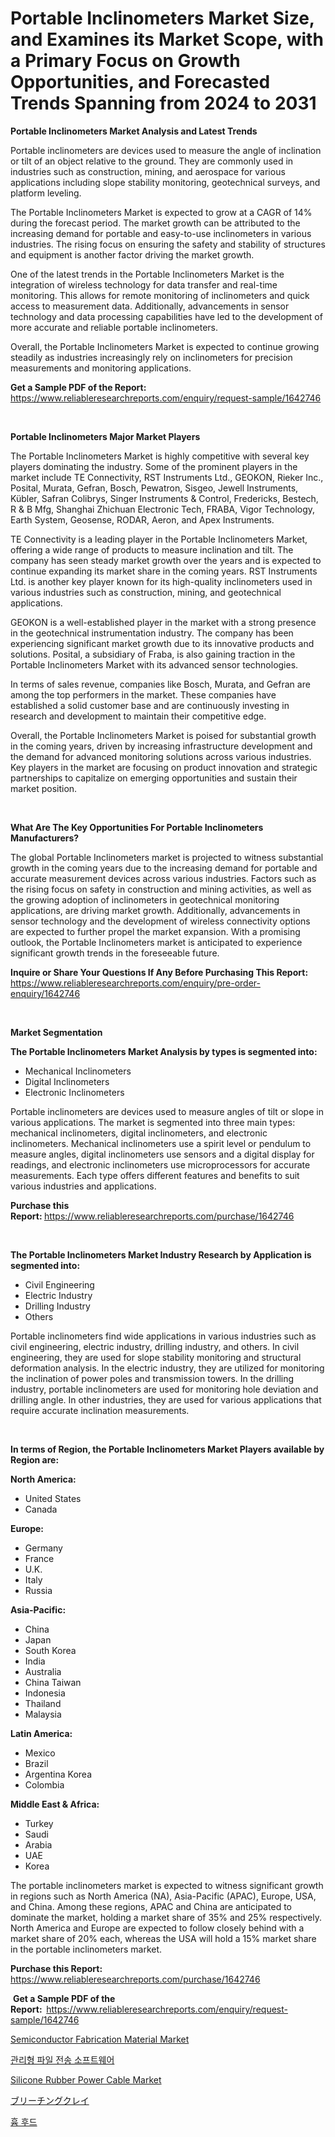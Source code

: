 <p><h1>Portable Inclinometers Market Size, and Examines its Market Scope, with a Primary Focus on Growth Opportunities, and Forecasted Trends Spanning from 2024 to 2031</h1></p><p><strong>Portable Inclinometers Market Analysis and Latest Trends</strong></p>
<p><p>Portable inclinometers are devices used to measure the angle of inclination or tilt of an object relative to the ground. They are commonly used in industries such as construction, mining, and aerospace for various applications including slope stability monitoring, geotechnical surveys, and platform leveling.</p><p>The Portable Inclinometers Market is expected to grow at a CAGR of 14% during the forecast period. The market growth can be attributed to the increasing demand for portable and easy-to-use inclinometers in various industries. The rising focus on ensuring the safety and stability of structures and equipment is another factor driving the market growth.</p><p>One of the latest trends in the Portable Inclinometers Market is the integration of wireless technology for data transfer and real-time monitoring. This allows for remote monitoring of inclinometers and quick access to measurement data. Additionally, advancements in sensor technology and data processing capabilities have led to the development of more accurate and reliable portable inclinometers.</p><p>Overall, the Portable Inclinometers Market is expected to continue growing steadily as industries increasingly rely on inclinometers for precision measurements and monitoring applications.</p></p>
<p><strong>Get a Sample PDF of the Report:&nbsp;</strong> <a href="https://www.reliableresearchreports.com/enquiry/request-sample/1642746">https://www.reliableresearchreports.com/enquiry/request-sample/1642746</a></p>
<p>&nbsp;</p>
<p><strong>Portable Inclinometers Major Market Players</strong></p>
<p><p>The Portable Inclinometers Market is highly competitive with several key players dominating the industry. Some of the prominent players in the market include TE Connectivity, RST Instruments Ltd., GEOKON, Rieker Inc., Posital, Murata, Gefran, Bosch, Pewatron, Sisgeo, Jewell Instruments, Kübler, Safran Colibrys, Singer Instruments & Control, Fredericks, Bestech, R & B Mfg, Shanghai Zhichuan Electronic Tech, FRABA, Vigor Technology, Earth System, Geosense, RODAR, Aeron, and Apex Instruments.</p><p>TE Connectivity is a leading player in the Portable Inclinometers Market, offering a wide range of products to measure inclination and tilt. The company has seen steady market growth over the years and is expected to continue expanding its market share in the coming years. RST Instruments Ltd. is another key player known for its high-quality inclinometers used in various industries such as construction, mining, and geotechnical applications.</p><p>GEOKON is a well-established player in the market with a strong presence in the geotechnical instrumentation industry. The company has been experiencing significant market growth due to its innovative products and solutions. Posital, a subsidiary of Fraba, is also gaining traction in the Portable Inclinometers Market with its advanced sensor technologies.</p><p>In terms of sales revenue, companies like Bosch, Murata, and Gefran are among the top performers in the market. These companies have established a solid customer base and are continuously investing in research and development to maintain their competitive edge.</p><p>Overall, the Portable Inclinometers Market is poised for substantial growth in the coming years, driven by increasing infrastructure development and the demand for advanced monitoring solutions across various industries. Key players in the market are focusing on product innovation and strategic partnerships to capitalize on emerging opportunities and sustain their market position.</p></p>
<p>&nbsp;</p>
<p><strong>What Are The Key Opportunities For Portable Inclinometers Manufacturers?</strong></p>
<p><p>The global Portable Inclinometers market is projected to witness substantial growth in the coming years due to the increasing demand for portable and accurate measurement devices across various industries. Factors such as the rising focus on safety in construction and mining activities, as well as the growing adoption of inclinometers in geotechnical monitoring applications, are driving market growth. Additionally, advancements in sensor technology and the development of wireless connectivity options are expected to further propel the market expansion. With a promising outlook, the Portable Inclinometers market is anticipated to experience significant growth trends in the foreseeable future.</p></p>
<p><strong>Inquire or Share Your Questions If Any Before Purchasing This Report:</strong> <a href="https://www.reliableresearchreports.com/enquiry/pre-order-enquiry/1642746">https://www.reliableresearchreports.com/enquiry/pre-order-enquiry/1642746</a></p>
<p>&nbsp;</p>
<p><strong>Market Segmentation</strong></p>
<p><strong>The Portable Inclinometers Market Analysis by types is segmented into:</strong></p>
<p><ul><li>Mechanical Inclinometers</li><li>Digital Inclinometers</li><li>Electronic Inclinometers</li></ul></p>
<p><p>Portable inclinometers are devices used to measure angles of tilt or slope in various applications. The market is segmented into three main types: mechanical inclinometers, digital inclinometers, and electronic inclinometers. Mechanical inclinometers use a spirit level or pendulum to measure angles, digital inclinometers use sensors and a digital display for readings, and electronic inclinometers use microprocessors for accurate measurements. Each type offers different features and benefits to suit various industries and applications.</p></p>
<p><strong>Purchase this Report:&nbsp;</strong><a href="https://www.reliableresearchreports.com/purchase/1642746">https://www.reliableresearchreports.com/purchase/1642746</a></p>
<p>&nbsp;</p>
<p><strong>The Portable Inclinometers Market Industry Research by Application is segmented into:</strong></p>
<p><ul><li>Civil Engineering</li><li>Electric Industry</li><li>Drilling Industry</li><li>Others</li></ul></p>
<p><p>Portable inclinometers find wide applications in various industries such as civil engineering, electric industry, drilling industry, and others. In civil engineering, they are used for slope stability monitoring and structural deformation analysis. In the electric industry, they are utilized for monitoring the inclination of power poles and transmission towers. In the drilling industry, portable inclinometers are used for monitoring hole deviation and drilling angle. In other industries, they are used for various applications that require accurate inclination measurements.</p></p>
<p>&nbsp;</p>
<p><strong>In terms of Region, the Portable Inclinometers Market Players available by Region are:</strong></p>
<p>
    <p> <strong> North America: </strong>
        <ul>
            <li>United States</li>
            <li>Canada</li>
        </ul>
        </p> 
    <p> <strong> Europe: </strong>
        <ul>
            <li>Germany</li>
            <li>France</li>
            <li>U.K.</li>
            <li>Italy</li>
            <li>Russia</li>
        </ul>
        </p> 
    <p> <strong> Asia-Pacific: </strong>
        <ul>
            <li>China</li>
            <li>Japan</li>
            <li>South Korea</li>
            <li>India</li>
            <li>Australia</li>
            <li>China Taiwan</li>
            <li>Indonesia</li>
            <li>Thailand</li>
            <li>Malaysia</li>
        </ul>
        </p> 
    <p> <strong> Latin America: </strong>
        <ul>
            <li>Mexico</li>
            <li>Brazil</li>
            <li>Argentina Korea</li>
            <li>Colombia</li>
        </ul>
        </p> 
    <p> <strong> Middle East & Africa: </strong>
        <ul>
            <li>Turkey</li>
            <li>Saudi</li>
            <li>Arabia</li>
            <li>UAE</li>
            <li>Korea</li>
        </ul>
    </p>
    </p>
<p><p>The portable inclinometers market is expected to witness significant growth in regions such as North America (NA), Asia-Pacific (APAC), Europe, USA, and China. Among these regions, APAC and China are anticipated to dominate the market, holding a market share of 35% and 25% respectively. North America and Europe are expected to follow closely behind with a market share of 20% each, whereas the USA will hold a 15% market share in the portable inclinometers market.</p></p>
<p><strong>Purchase this Report: </strong><a href="https://www.reliableresearchreports.com/purchase/1642746">https://www.reliableresearchreports.com/purchase/1642746</a></p>
<p>&nbsp;<strong>Get a Sample PDF of the Report:&nbsp;&nbsp;</strong><a href="https://www.reliableresearchreports.com/enquiry/request-sample/1642746">https://www.reliableresearchreports.com/enquiry/request-sample/1642746</a></p>
<p><strong></strong></p>
<p><p><a href="https://bubble-tree-ea4.notion.site/Semiconductor-Fabrication-Material-Market-Size-Growth-Outlook-from-2024-to-2031-projecting-at-Mark-b28fb1052d1242b69005966947dacc27">Semiconductor Fabrication Material Market</a></p><p><a href="https://medium.com/@ronateganok8lzhvasjs9youd/%EA%B4%80%EB%A6%AC-%ED%8C%8C%EC%9D%BC-%EC%A0%84%EC%86%A1-%EC%86%8C%ED%94%84%ED%8A%B8%EC%9B%A8%EC%96%B4-%EC%8B%9C%EC%9E%A5-%EC%A1%B0%EC%82%AC-%EB%B3%B4%EA%B3%A0%EC%84%9C-%EA%B7%B8-%EC%97%AD%EC%82%AC-%EB%B0%8F-2024%EB%85%84%EB%B6%80%ED%84%B0-2031%EB%85%84%EA%B9%8C%EC%A7%80%EC%9D%98-%EC%98%88%EC%B8%A1-67e5503181ad">관리형 파일 전송 소프트웨어</a></p><p><a href="https://view.publitas.com/reportprime-1/silicone-rubber-power-cable-market-research-report-the-key-to-successful-business-strategy-forecasted-for-period-from-2024-2031/">Silicone Rubber Power Cable Market</a></p><p><a href="https://medium.com/@yvettelesch/%E8%84%B1%E8%89%B2%E7%B2%98%E5%9C%9F%E5%B8%82%E5%A0%B4-%E7%AB%B6%E4%BA%89%E5%88%86%E6%9E%90-%E5%B8%82%E5%A0%B4%E3%83%88%E3%83%AC%E3%83%B3%E3%83%89%E3%81%8A%E3%82%88%E3%81%B32031%E5%B9%B4%E3%81%BE%E3%81%A7%E3%81%AE%E4%BA%88%E6%B8%AC-72063ad921f6">ブリーチングクレイ</a></p><p><a href="https://medium.com/@ronateganok8lzhvasjs9youd/%ED%93%A8%EB%AF%B8-%ED%9B%84%EB%93%9C-%EC%8B%9C%EC%9E%A5-%EB%B3%B4%EA%B3%A0%EC%84%9C%EC%97%90%EB%8A%94-%EC%9D%B4-%EC%8B%9C%EC%9E%A5%EC%9D%98-%EC%B5%9C%EC%8B%A0-%ED%8A%B8%EB%A0%8C%EB%93%9C%EC%99%80-%EC%84%B1%EC%9E%A5-%EA%B8%B0%ED%9A%8C%EA%B0%80-%EA%B3%B5%EA%B0%9C%EB%90%98%EC%97%88%EC%8A%B5%EB%8B%88%EB%8B%A4-0055eec92998">흄 후드</a></p></p>